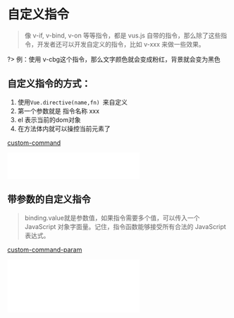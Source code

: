 # 自定义指令

> 像 v-if, v-bind, v-on 等等指令，都是 vus.js 自带的指令，那么除了这些指令，开发者还可以开发自定义的指令，比如 v-xxx 来做一些效果。

?> 例：使用 v-cbg这个指令，那么文字颜色就会变成粉红，背景就会变为黑色

## 自定义指令的方式：

1. 使用`Vue.directive(name,fn) `来自定义
2. 第一个参数就是 指令名称 xxx
3. el 表示当前的dom对象
4. 在方法体内就可以操控当前元素了

[custom-command](../code/custom-command.html ':include :type=code')

<iframe scrolling="0" frameborder="0" src="frontend/vue/code/custom-command.html" height="60px"></iframe>



## 带参数的自定义指令

> binding.value就是参数值，如果指令需要多个值，可以传入一个 JavaScript 对象字面量。记住，指令函数能够接受所有合法的 JavaScript 表达式。

[custom-command-param](../code/custom-command-param.html ':include :type=code')

<iframe scrolling="0" frameborder="0" src="frontend/vue/code/custom-command-param.html" height="120px"></iframe>

